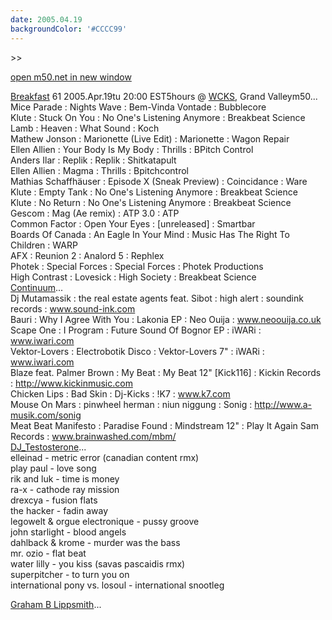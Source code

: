 ```yaml
---
date: 2005.04.19
backgroundColor: '#CCCC99'
---
```


\>>

[open m50.net in new window  
](http://m50.net/)

[Breakfast](http://breakfast.wcks.org/) 61 2005.Apr.19tu 20:00 EST5hours @ [WCKS](http://www.wcks.org/), Grand Valleym50...  
Mice Parade : Nights Wave : Bem-Vinda Vontade : Bubblecore  
Klute : Stuck On You : No One's Listening Anymore : Breakbeat Science  
Lamb : Heaven : What Sound : Koch  
Mathew Jonson : Marionette (Live Edit) : Marionette : Wagon Repair  
Ellen Allien : Your Body Is My Body : Thrills : BPitch Control  
Anders Ilar : Replik : Replik : Shitkatapult  
Ellen Allien : Magma : Thrills : Bpitchcontrol  
Mathias Schaffhäuser : Episode X (Sneak Preview) : Coincidance : Ware  
Klute : Empty Tank : No One's Listening Anymore : Breakbeat Science  
Klute : No Return : No One's Listening Anymore : Breakbeat Science  
Gescom : Mag (Ae remix) : ATP 3.0 : ATP  
Common Factor : Open Your Eyes : \[unreleased\] : Smartbar  
Boards Of Canada : An Eagle In Your Mind : Music Has The Right To Children : WARP  
AFX : Reunion 2 : Analord 5 : Rephlex  
Photek : Special Forces : Special Forces : Photek Productions  
High Contrast : Lovesick : High Society : Breakbeat Science  
[Continuum](http://patrick.wcks.org/)...  
Dj Mutamassik : the real estate agents feat. Sibot : high alert : soundink records : www.sound-ink.com  
Bauri : Why I Agree With You : Lakonia EP : Neo Ouija : www.neoouija.co.uk  
Scape One : I Program : Future Sound Of Bognor EP : iWARi : www.iwari.com  
Vektor-Lovers : Electrobotik Disco : Vektor-Lovers 7" : iWARi : www.iwari.com  
Blaze feat. Palmer Brown : My Beat : My Beat 12" \[Kick116\] : Kickin Records : http://www.kickinmusic.com  
Chicken Lips : Bad Skin : Dj-Kicks : !K7 : www.k7.com  
Mouse On Mars : pinwheel herman : niun niggung : Sonig : http://www.a-musik.com/sonig  
Meat Beat Manifesto : Paradise Found : Mindstream 12" : Play It Again Sam Records : www.brainwashed.com/mbm/  
[DJ\_Testosterone](http://www.elleinad.ca/)...  
elleinad - metric error (canadian content rmx)  
play paul - love song  
rik and luk - time is money  
ra-x - cathode ray mission  
drexcya - fusion flats  
the hacker - fadin away  
legowelt & orgue electronique - pussy groove  
john starlight - blood angels  
dahlback & krome - murder was the bass  
mr. ozio - flat beat  
water lilly - you kiss (savas pascaidis rmx)  
superpitcher - to turn you on  
international pony vs. losoul - international snootleg  

[Graham B Lippsmith](http://www.noomenon.com/)...